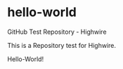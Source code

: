 # hello-world
GitHub Test Repository - Highwire

This is a Repository test for Highwire.

Hello-World!
